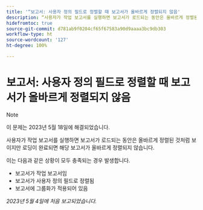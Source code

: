 ```yaml
---
title: '“보고서: 사용자 정의 필드로 정렬할 때 보고서가 올바르게 정렬되지 않음'
description: “사용자가 작업 보고서를 실행하면 보고서가 로드되는 동안은 올바르게 정렬된 것처럼 보이지만 로딩이 완료되면 해당 보고서가 올바르게 정렬되지 않습니다.
hidefromtoc: true
source-git-commit: d781ab9f0204cf65f67583a90d9aaaa3bc9db303
workflow-type: ht
source-wordcount: '127'
ht-degree: 100%

---
```



# 보고서: 사용자 정의 필드로 정렬할 때 보고서가 올바르게 정렬되지 않음

>[!NOTE]
>
>이 문제는 2023년 5월 18일에 해결되었습니다.

사용자가 작업 보고서를 실행하면 보고서가 로드되는 동안은 올바르게 정렬된 것처럼 보이지만 로딩이 완료되면 해당 보고서가 올바르게 정렬되지 않습니다.

이는 다음과 같은 상황이 모두 충족되는 경우 발생합니다.

* 보고서가 작업 보고서임
* 보고서가 사용자 정의 필드로 정렬됨
* 보고서에 그룹화가 적용되어 있음

_2023년 5월 4일에 처음 보고되었습니다._


